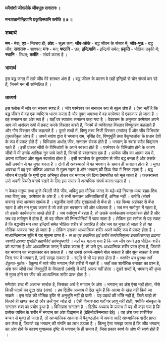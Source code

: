 #### ममैवांशो जीवलोके जीवभूतः सनातनः ।
#### मनःषष्ठानीन्द्रियाणि प्रकृतिस्थानि कर्षति ॥ ७ ॥

### शब्दार्थ

**मम** - मेरा; **एव** - निश्चय ही; **अंशः** - सूक्ष्म कण; **जीव-लोके** - बद्ध जीवन के संसार में; **जीव-भूतः** - बद्ध जीव; **सनातनः** - शाश्वत; **मनः** - मन; **षष्ठानि** - छह; **इन्द्रियाणि** - इन्द्रियों समेत; **प्रकृति** - भौतिक प्रकृति में; **स्थानि** - स्थित; **कर्षति** - संघर्ष करता है ।

### भावार्थ

इस बद्ध जगत् में सारे जीव मेरे शाश्वत अंश हैं । बद्ध जीवन के कारण वे छहों इन्द्रियों से घोर संघर्ष कर रहे हैं, जिनमें मन भी सम्मिलित है ।

### तात्पर्य

इस श्लोक में जीव का स्वरूप स्पष्ट है । जीव परमेश्वर का सनातन रूप से सूक्ष्म अंश है । ऐसा नहीं है कि बद्ध जीवन में वह एक व्यष्टित्व धारण करता है और मुक्त अवस्था में वह परमेश्वर से एकाकार हो जाता है । वह सनातन का अंश रूप है । यहाँ पर स्पष्टतः सनातन कहा गया है । वेदवचन के अनुसार परमेश्वर अपने आप को असंख्य रूपों में प्रकट करके विस्तार करते हैं, जिनमें से व्यक्तिगत विस्तार विष्णुतत्त्व कहलाते हैं और गौण विस्तार जीव कहलाते हैं । दूसरे शब्दों में, विष्णु तत्त्व निजी विस्तार (स्वांश) हैं और जीव विभिन्नांश (पृथकीकृत अंश) हैं । अपने स्वांश द्वारा वे भगवान् राम, नृसिंह देव, विष्णुमूर्ति तथा वैकुण्ठलोक के प्रधान देवों के रूप में प्रकट होते हैं । विभिन्नांश अर्थात् जीव, सनातन सेवक होते हैं । भगवान् के स्वांश सदैव विद्यमान रहते हैं । इसी प्रकार जीवों के विभिन्नांशों के अपने स्वरूप होते हैं । परमेश्वर के विभिन्नांश होने के कारण जीवों में भी उनके आंशिक गुण पाये जाते हैं, जिनमें से स्वतन्त्रता एक है । प्रत्येक जीव का आत्मा रूप में, अपना व्यष्टित्व और सूक्ष्म स्वातंत्र्य होता है । इसी स्वातंत्र्य के दुरुपयोग से जीव बद्ध बनता है और उसके सही उपयोग से वह मुक्त बनता है । दोनों ही अवस्थाओं में वह भगवान् के समान ही सनातन होता है । मुक्त अवस्था में वह इस भौतिक अवस्था से मुक्त रहता है और भगवान् की दिव्य सेवा में निरत रहता है । बद्ध जीवन में प्रकृति के गुणों द्वारा अभिभूत होकर वह भगवान् की दिव्य प्रेमाभक्ति को भूल जाता है । फलस्वरूप उसे अपनी स्थिति बनाये रखने के लिए इस संसार में अत्यधिक संघर्ष करना पड़ता है ।

न केवल मनुष्य तथा कुत्ते-बिल्ली जैसे जीव, अपितु इस भौतिक जगत् के बड़े-बड़े नियन्ता-यथा ब्रह्मा-शिव तथा विष्णु तक, परमेश्वर के अंश हैं । ये सभी सनातन अभिव्यक्तियाँ हैं, क्षणिक नहीं । कर्षति (संघर्ष करना) शब्द अत्यन्त सार्थक है । बद्धजीव मानो लौह शृंखलाओं से बँधा हो । वह मिथ्या अहंकार से बँधा रहता है और मन मुख्य कारण है जो उसे इस भवसागर की ओर धकेलता है । जब मन सतोगुण में रहता है, तो उसके कार्यकलाप अच्छे होते हैं । जब रजोगुण में रहता है, तो उसके कार्यकलाप कष्टकारक होते हैं और जब वह तमोगुण में होता है, तो वह जीवन की निम्नयोनियों में चला जाता है । लेकिन इस श्लोक से यह स्पष्ट है कि बद्धजीव मन तथा इन्द्रियों समेत भौतिक शरीर से आवरित है और जब वह मुक्त हो जाता है तो यह भौतिक आवरण नष्ट हो जाता है । लेकिन उसका आध्यात्मिक शरीर अपने व्यष्टि रूप में प्रकट होता है । माध्यान्दिनायन श्रुति में यह सूचना प्राप्त है - *स वा एष ब्रह्मनिष्ठ इदं शरीरं मर्त्यमतिसृज्य ब्रह्माभिसम्पद्य ब्रह्मणा पश्यति ब्रह्मणा शृणोति ब्रह्मणैवेदं सर्वमनुभवति* । यहाँ यह बताया गया है कि जब जीव अपने इस भौतिक शरीर को त्यागता है और आध्यात्मिक जगत् में प्रवेश करता है, तो उसे पुनः आध्यात्मिक शरीर प्राप्त होता है, जिससे वह भगवान् का साक्षात्कार कर सकता है । यह उनसे आमने-सामने बोल सकता है और सुन सकता है तथा जिस रूप में भगवान् हैं, उन्हें समझ सकता है । स्मृति से भी यह ज्ञात होता है - *वसन्ति यत्र पुरुषाः सर्वे वैकुण्ठ-मूर्तयः* - वैकुण्ठ में सारे जीव भगवान् जैसे शरीरों में रहते हैं । जहाँ तक शारीरिक बनावट का प्रश्न है, अंश रूप जीवों तथा विष्णुमूर्ति के विस्तारों (अंशों) में कोई अन्तर नहीं होता । दूसरे शब्दों में, भगवान् की कृपा से मुक्त होने पर जीव को आध्यात्मिक शरीर प्राप्त होता है ।

ममैवांशः शब्द भी अत्यन्त सार्थक है, जिसका अर्थ है भगवान् के अंश । भगवान् का अंश ऐसा नहीं होता, जैसे किसी पदार्थ का टूटा खंड (अंश) । हम द्वितीय अध्याय में देख चुके हैं कि आत्मा के खंड नहीं किये जा सकते । इस खंड की भौतिक दृष्टि से अनुभूति नहीं हो पाती । यह पदार्थ की भाँति नहीं है, जिसे चाहो तो कितने ही खण्ड कर दो और उन्हें पुनः जोड़ दो । ऐसी विचारधारा यहाँ पर लागू नहीं होती, क्योंकि संस्कृत के सनातन शब्द का प्रयोग हुआ है । विभिन्नांश सनातन है । द्वितीय अध्याय के प्रारम्भ में यह भी कहा गया है कि प्रत्येक व्यक्ति के शरीर में भगवान् का अंश विद्यमान है (देहिनोऽस्मिन्यथा देहे) । वह अंश जब शारीरिक बन्धन से मुक्त हो जाता है, तो आध्यात्मिक आकाश में वैकुण्ठलोक में अपना आदि आध्यात्मिक शरीर प्राप्त कर लेता है, जिससे वह भगवान् की संगति का लाभ उठाता है । किन्तु ऐसा समझा जाता है कि जीव भगवान् का अंश होने के कारण गुणात्मक दृष्टि से भगवान् के ही समान है, जिस प्रकार स्वर्ण के अंश भी स्वर्ण होते हैं ।